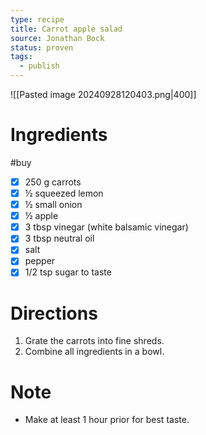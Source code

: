 ```yaml
---
type: recipe
title: Carrot apple salad
source: Jonathan Bock
status: proven
tags:
  - publish
---
```

![[Pasted image 20240928120403.png|400]]
# Ingredients
#buy
- [x] 250 g carrots
- [x] ½ squeezed lemon
- [x] ½ small onion
- [x] ½ apple
- [x] 3 tbsp vinegar (white balsamic vinegar)
- [x] 3 tbsp neutral oil
- [x] salt
- [x] pepper
- [x] 1/2 tsp sugar to taste
# Directions
1. Grate the carrots into fine shreds.
2. Combine all ingredients in a bowl.
# Note
- Make at least 1 hour prior for best taste.